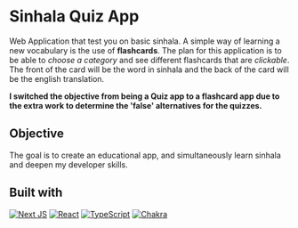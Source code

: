 # Sinhala Quiz App
Web Application that test you on basic sinhala. A simple way of learning a new vocabulary is the use of **flashcards**. The plan for this application is to be able to *choose a category* and see different flashcards that are *clickable*. The front of the card will be the word in sinhala and the back of the card will be the english translation.

<b>I switched the objective from being a Quiz app to a flashcard app due to the extra work to determine the 'false' alternatives for the quizzes.</b>

## Objective
The goal is to create an educational app, and simultaneously learn sinhala and deepen my developer skills.

## Built with
[![Next JS](https://img.shields.io/badge/Next-black?style=for-the-badge&logo=next.js&logoColor=white)](https://nextjs.org/)
[![React](https://img.shields.io/badge/react-%2320232a.svg?style=for-the-badge&logo=react&logoColor=%2361DAFB)](https://reactjs.org/)
[![TypeScript](https://img.shields.io/badge/typescript-%23007ACC.svg?style=for-the-badge&logo=typescript&logoColor=white)](https://www.typescriptlang.org/)
[![Chakra](https://img.shields.io/badge/chakra-%234ED1C5.svg?style=for-the-badge&logo=chakraui&logoColor=white)](https://chakra-ui.com/)
